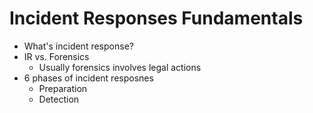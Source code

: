 # Incident Responses Fundamentals

- What's incident response?
- IR vs. Forensics
    - Usually forensics involves legal actions
- 6 phases of incident resposnes
    - Preparation
    - Detection